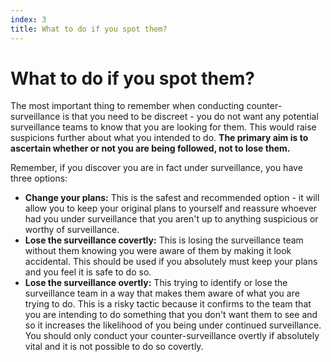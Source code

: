 ```yaml
---
index: 3
title: What to do if you spot them?
---
```

# What to do if you spot them?

The most important thing to remember when conducting counter-surveillance is that you need to be discreet - you do not want any potential surveillance teams to know that you are looking for them. This would raise suspicions further about what you intended to do. **The primary aim is to ascertain whether or not you are being followed, not to lose them.** 

Remember, if you discover you are in fact under surveillance, you have three options:

*   **Change your plans:** This is the safest and recommended option - it will allow you to keep your original plans to yourself and reassure whoever had you under surveillance that you aren't up to anything suspicious or worthy of surveillance.
*   **Lose the surveillance covertly:** This is losing the surveillance team without them knowing you were aware of them by making it look accidental. This should be used if you absolutely must keep your plans and you feel it is safe to do so.
*   **Lose the surveillance overtly:** This trying to identify or lose the surveillance team in a way that makes them aware of what you are trying to do. This is a risky tactic because it confirms to the team that you are intending to do something that you don't want them to see and so it increases the likelihood of you being under continued surveillance. You should only conduct your counter-surveillance overtly if absolutely vital and it is not possible to do so covertly.